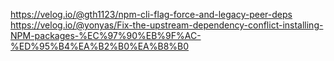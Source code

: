 https://velog.io/@gth1123/npm-cli-flag-force-and-legacy-peer-deps
https://velog.io/@yonyas/Fix-the-upstream-dependency-conflict-installing-NPM-packages-%EC%97%90%EB%9F%AC-%ED%95%B4%EA%B2%B0%EA%B8%B0
